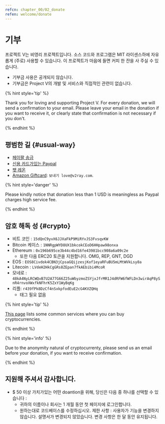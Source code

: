 ```yaml
---
refcn: chapter_00/02_donate
refen: welcome/donate
---
```

# 기부

프로젝트 V는 비영리 프로젝트입니다. 소스 코드와 프로그램은 MIT 라이센스하에 자유롭게 (주로) 사용할 수 있습니다. 이 프로젝트가 마음에 들면 커피 한 잔을 사 주실 수 있습니다.

* 기부금 사용은 공개되지 않습니다.
* 기부금은 Project V의 개발 및 서비스와 직접적인 관련이 없습니다.

{% hint style='tip' %}

Thank you for loving and supporting Project V. For every donation, we will send a confirmation to your email. Please leave your email in the donation if you want to receive it, or clearly state that confirmation is not necessary if you don't.

{% endhint %}

## 평범한 길 {#usual-way}

* [페이팔 송금](https://www.paypal.me/ProjectV2Ray/25)
* [신용 카드가있는 Paypal](https://www.paypal.com/cgi-bin/webscr?cmd=_s-xclick&amount=25&currency_code=usd&hosted_button_id=4TU3UKYANT2WY)
* [팻 레온](https://www.patreon.com/v2ray)
* [Amazon Giftcard](https://www.amazon.com/Amazon-eGift-Card-Birthday-Balloons/dp/B01FIS88SY): `보내기 love@v2ray.com`.

{% hint style='danger' %}

Please kindly notice that donation less than 1 USD is meaningless as Paypal charges high service fee.

{% endhint %}

## 암호 해독 성 {#crypto}

* 비트 코인 : `15dQnC9yvX6JJXaFkP9MiRYvJS3FvsqvKW`
* Bitcoin 케이스 : `1NNRgpWYD8UX1bkcokCEoD6HHpaw98onxa`
* Ethereum : `0x196b695ce3b44c4bd16fe43981bcc908a6a09c2e` 
  * 또한 다음 ERC20 토큰을 지원합니다. OMG, REP, GNT, DGD
* EOS : `EOS8Civdok4CBN3jCpsaGQijzesjKof1eyaRFuBU5mLMtWVkLsy8a`
* Litecoin : `LVdeH2HkCgGRs8ZEpan7fkAEbibi4McoR`
* 모네로 : `48kA4NyLRCWQvB7U2A77G66Z25uWbyzmoZSYjxJfrMR1J4dRFW6fWFLDn3wirAqP8ySnR4rnvoXWxfkNFhrK5ZxY1WyBqKg`
* 리플: `r439fPk8DzCf4nSxkpfodEuE2cG4KVZQHq` 
  * 태그 필요 없음

{% hint style='tip' %}

[This page](../ui_client/service.md) lists some common services where you can buy cryptocurrencies.

{% endhint %}

{% hint style='info' %}

Due to the anonymity natural of cryptocurrenty, please send us an email before your donation, if you want to receive confirmation.

{% endhint %}

## 지원해 주셔서 감사합니다.

* $ 50 이상 가치가있는 어떤 doantion을 위해, 당신은 다음 중 하나를 선택할 수 있습니다 : 
  * 귀하의 이름이나 회사는 1 개월 동안 첫 페이지에 로그인합니다.
  * 원하는대로 코드베이스를 수정하십시오. 제한 사항 : 사용자가 기능을 변경하지 않습니다. 설명서가 변경되지 않았습니다. 변경 사항은 한 달 동안 유지됩니다.